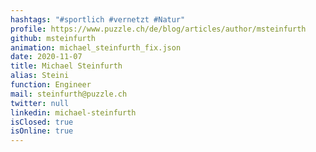 ```yaml
---
hashtags: "#sportlich #vernetzt #Natur"
profile: https://www.puzzle.ch/de/blog/articles/author/msteinfurth
github: msteinfurth
animation: michael_steinfurth_fix.json
date: 2020-11-07
title: Michael Steinfurth
alias: Steini
function: Engineer
mail: steinfurth@puzzle.ch
twitter: null
linkedin: michael-steinfurth
isClosed: true
isOnline: true
---
```


